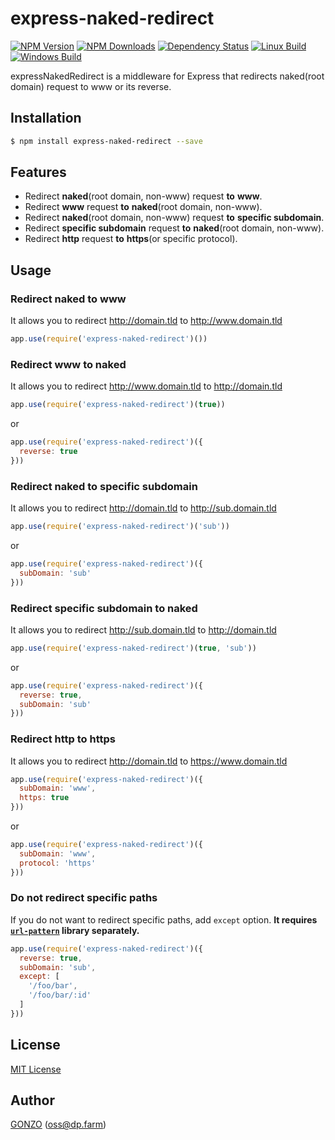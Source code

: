 express-naked-redirect
======================

[![NPM Version](https://img.shields.io/npm/v/express-naked-redirect.svg)](https://npmjs.org/package/express-naked-redirect)
[![NPM Downloads](https://img.shields.io/npm/dm/express-naked-redirect.svg)](https://npmjs.org/package/express-naked-redirect)
[![Dependency Status](https://david-dm.org/why2pac/express-naked-redirect.svg)](https://david-dm.org/why2pac/express-naked-redirect)
[![Linux Build](https://img.shields.io/travis/why2pac/express-naked-redirect/master.svg?label=linux)](https://travis-ci.org/why2pac/express-naked-redirect)
[![Windows Build](https://img.shields.io/appveyor/ci/why2pac/express-naked-redirect/master.svg?label=windows)](https://ci.appveyor.com/project/why2pac/express-naked-redirect)

expressNakedRedirect is a middleware for Express that redirects naked(root domain) request to www or its reverse.

## Installation

```bash
$ npm install express-naked-redirect --save
```

## Features

* Redirect **naked**(root domain, non-www) request **to** **www**.
* Redirect **www** request **to** **naked**(root domain, non-www).
* Redirect **naked**(root domain, non-www) request **to** **specific subdomain**.
* Redirect **specific subdomain** request **to** **naked**(root domain, non-www).
* Redirect **http** request **to** **https**(or specific protocol).

## Usage

### Redirect naked to www

It allows you to redirect http://domain.tld to http://www.domain.tld

```Javascript
app.use(require('express-naked-redirect')())
```

### Redirect www to naked

It allows you to redirect http://www.domain.tld to http://domain.tld

```Javascript
app.use(require('express-naked-redirect')(true))
```

or

```Javascript
app.use(require('express-naked-redirect')({
  reverse: true
}))
```

### Redirect naked to specific subdomain

It allows you to redirect http://domain.tld to http://sub.domain.tld

```Javascript
app.use(require('express-naked-redirect')('sub'))
```

or

```Javascript
app.use(require('express-naked-redirect')({
  subDomain: 'sub'
}))
```

### Redirect specific subdomain to naked

It allows you to redirect http://sub.domain.tld to http://domain.tld

```Javascript
app.use(require('express-naked-redirect')(true, 'sub'))
```

or

```Javascript
app.use(require('express-naked-redirect')({
  reverse: true,
  subDomain: 'sub'
}))
```

### Redirect http to https

It allows you to redirect http://domain.tld to https://www.domain.tld

```Javascript
app.use(require('express-naked-redirect')({
  subDomain: 'www',
  https: true
}))
```

or

```Javascript
app.use(require('express-naked-redirect')({
  subDomain: 'www',
  protocol: 'https'
}))
```

### Do not redirect specific paths

If you do not want to redirect specific paths, add `except` option. **It requires [`url-pattern`](https://www.npmjs.com/package/url-pattern) library separately.**

```Javascript
app.use(require('express-naked-redirect')({
  reverse: true,
  subDomain: 'sub',
  except: [
    '/foo/bar',
    '/foo/bar/:id'
  ]
}))
```

## License

[MIT License](http://www.opensource.org/licenses/mit-license.php)

## Author

[GONZO](https://github.com/why2pac) ([oss@dp.farm](mailto:oss@dp.farm))
